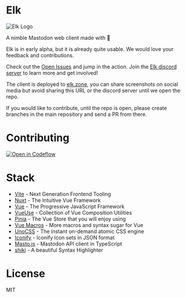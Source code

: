 # Elk

![Elk Logo](https://elk.zone/logo.svg)

A nimble Mastodon web client made with 🧡

Elk is in early alpha, but it is already quite usable. We would love your feedback and contributions.

Check out the [Open Issues](https://github.com/elk-zone/elk/issues) and jump in the action. Join the [Elk discord server](https://chat.elk.zone) to learn more and get involved!

The client is deployed to [elk.zone](https://elk.zone), you can share screenshots on social media but avoid sharing this URL or the discord server until we open the repo.

If you would like to contribute, until the repo is open, please create branches in the main repository and send a PR from there.

# Contributing

[![Open in Codeflow](https://developer.stackblitz.com/img/open_in_codeflow.svg)](https:///pr.new/___GH_ACCOUNT__/___GH_REPOSITORY___)


# Stack

- [Vite](https://vitejs.dev/) - Next Generation Frontend Tooling
- [Nuxt](https://nuxtjs.org/) - The Intuitive Vue Framework
- [Vue](https://vuejs.org/) - The Progressive JavaScript Framework
- [VueUse](https://vueuse.org/) - Collection of Vue Composition Utilities
- [Pinia](https://pinia.vuejs.org/) - The Vue Store that you will enjoy using
- [Vue Macros](https://vue-macros.sxzz.moe/) - More macros and syntax sugar for Vue
- [UnoCSS](https://uno.antfu.me/) - The instant on-demand atomic CSS engine
- [Iconify](https://github.com/iconify/icon-sets#iconify-icon-sets-in-json-format) - Iconify icon sets in JSON format
- [Masto.js](https://neet.github.io/masto.js) - Mastodon API client in TypeScript
- [shiki](https://shiki.matsu.io/) - A beautiful Syntax Highlighter

# License

MIT
